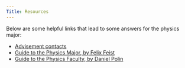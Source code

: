 ```yaml
---
Title: Resources
---
```


[Advisement]: http://as.nyu.edu/physics/programs/undergraduate/undergraduate-advisement.html
[PhysGuide]: http://as.nyu.edu/content/dam/nyu-as/physics/documents/undergrad/Guide_to_the_Physics_Major_by_Felix_Feist.pdf
[PhysProfs]: %base_url%/assets/polin-prof-guide.pdf

Below are some helpful links that lead to some answers for the physics major:

* [Advisement contacts][Advisement]
* [Guide to the Physics Major, by Felix Feist][PhysGuide]
* [Guide to the Physics Faculty, by Daniel Polin][PhysProfs]
